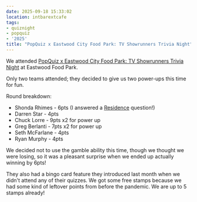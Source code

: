 ```yaml
---
date: 2025-09-18 15:33:02
location: intbarextcafe
tags:
- quiznight
- popquiz
- '2025'
title: "PopQuiz x Eastwood City Food Park: TV Showrunners Trivia Night"
---
```


We attended [PopQuiz x Eastwood City Food Park: TV Showrunners Trivia Night](https://www.facebook.com/events/675736345552811) at Eastwood Food Park.

Only two teams attended; they decided to give us two power-ups this time for fun.

Round breakdown:

- Shonda Rhimes - 6pts (I answered a [Residence](/2025/05/movies-tv-april-2025/#the-residence) question!)
- Darren Star - 4pts
- Chuck Lorre - 9pts x2 for power up
- Greg Berlanti - 7pts x2 for power up
- Seth McFarlane - 4pts
- Ryan Murphy - 4pts

We decided not to use the gamble ability this time, though we thought we were losing, so it was a pleasant surprise when we ended up actually winning by 6pts!

They also had a bingo card feature they introduced last month when we didn't attend any of their quizzes. We got some free stamps because we had some kind of leftover points from before the pandemic. We are up to 5 stamps already!